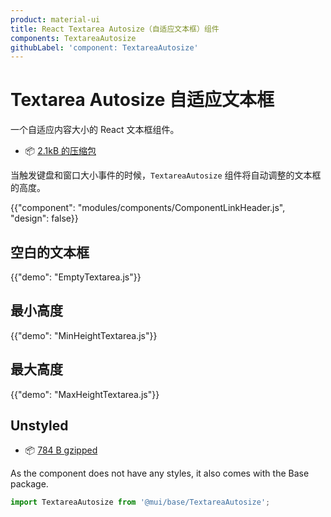 ```yaml
---
product: material-ui
title: React Textarea Autosize（自适应文本框）组件
components: TextareaAutosize
githubLabel: 'component: TextareaAutosize'
---
```


# Textarea Autosize 自适应文本框

<p class="description">一个自适应内容大小的 React 文本框组件。</p>

- 📦 [2.1kB 的压缩包](/size-snapshot)

当触发键盘和窗口大小事件的时候，`TextareaAutosize` 组件将自动调整的文本框的高度。

{{"component": "modules/components/ComponentLinkHeader.js", "design": false}}

## 空白的文本框

{{"demo": "EmptyTextarea.js"}}

## 最小高度

{{"demo": "MinHeightTextarea.js"}}

## 最大高度

{{"demo": "MaxHeightTextarea.js"}}

## Unstyled

- 📦 [784 B gzipped](https://bundlephobia.com/package/@mui/base@latest)

As the component does not have any styles, it also comes with the Base package.

```js
import TextareaAutosize from '@mui/base/TextareaAutosize';
```
